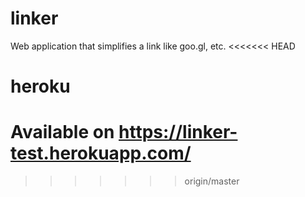 # linker
Web application that simplifies a link like goo.gl, etc.
<<<<<<< HEAD

# heroku
Available on https://linker-test.herokuapp.com/
=======
>>>>>>> origin/master
